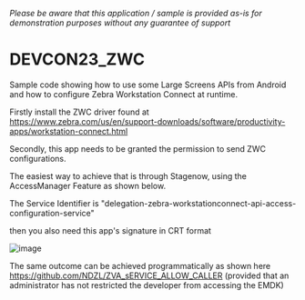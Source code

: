 *Please be aware that this application / sample is provided as-is for demonstration purposes without any guarantee of support*

# DEVCON23_ZWC
Sample code showing how to use some Large Screens APIs from Android and how to configure Zebra Workstation Connect at runtime.

Firstly install the ZWC driver found at https://www.zebra.com/us/en/support-downloads/software/productivity-apps/workstation-connect.html

Secondly, this app needs to be granted the permission to send ZWC configurations.

The easiest way to achieve that is through Stagenow, using the AccessManager Feature as shown below.

The Service Identifier is
"delegation-zebra-workstationconnect-api-access-configuration-service"

then you also need this app's signature in CRT format

![image](https://github.com/NDZL/DEVCON23_ZWC/assets/11386676/1ac53aef-c612-4a0e-8eae-82c82ae96262)

The same outcome can be achieved programmatically as shown here https://github.com/NDZL/ZVA_sERVICE_ALLOW_CALLER (provided that an administrator has not 
restricted the developer from accessing the EMDK)
